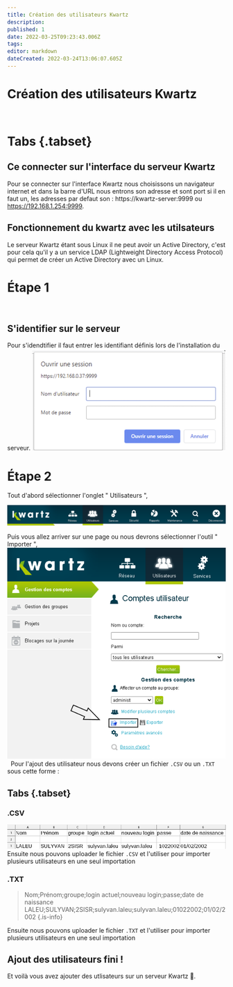 ```yaml
---
title: Création des utilisateurs Kwartz
description: 
published: 1
date: 2022-03-25T09:23:43.006Z
tags: 
editor: markdown
dateCreated: 2022-03-24T13:06:07.605Z
---
```


# Création des utilisateurs Kwartz
 
# Tabs {.tabset}
## Ce connecter sur l'interface du serveur Kwartz
Pour se connecter sur l'interface Kwartz nous choisissons un navigateur internet et dans la barre d'URL nous entrons son adresse et sont port si il en faut un, les adresses par defaut son : 
https://kwartz-server:9999 ou https://192.168.1.254:9999.
 
## Fonctionnement du kwartz avec les utilsateurs
Le serveur Kwartz étant sous Linux il ne peut avoir un Active Directory, c'est pour cela qu'il y a un service LDAP (Lightweight Directory Access Protocol) qui permet de créer un Active Directory avec un Linux.

# Étape 1
 
## S'identifier sur le serveur
Pour s'idendtifier il faut entrer les identifiant définis lors de l'installation du serveur.
![connexion-serveur.png](/images/kwartz/connexion-serveur.png)

# Étape 2
Tout d'abord sélectionner l'onglet " Utilisateurs ",
 
![selection-utilisateurs.png](/images/kwartz/utilisateurs/selection-utilisateurs.png)

Puis vous allez arriver sur une page ou nous devrons sélectionner l'outil " Importer ",
 
![importer.png](/images/kwartz/utilisateurs/importer.png)
 
Pour l'ajout des utilisateur nous devons créer un fichier `.CSV` ou un `.TXT` sous cette forme :
 
## Tabs {.tabset}
### .CSV
![ajout_utilisateur.png](/images/kwartz/utilisateurs/ajout_utilisateur.png)
Ensuite nous pouvons uploader le fichier `.CSV` et l'utiliser pour importer plusieurs utilisateurs en une seul importation
### .TXT
>Nom;Prénom;groupe;login actuel;nouveau login;passe;date de naissance
>LALEU;SULYVAN;2SISR;sulyvan.laleu;sulyvan.laleu;01022002;01/02/2002
{.is-info}

Ensuite nous pouvons uploader le fichier `.TXT` et l'utiliser pour importer plusieurs utilisateurs en une seul importation

## Ajout des utilisateurs fini !
Et voilà vous avez ajouter des utlisateurs sur un serveur Kwartz 🎉.
